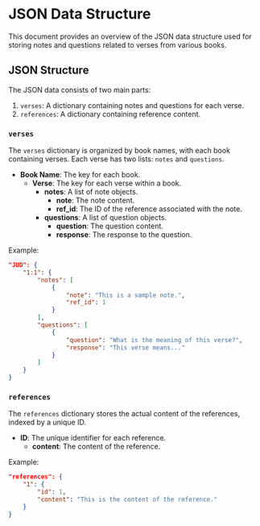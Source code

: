 # JSON Data Structure

This document provides an overview of the JSON data structure used for storing notes and questions related to verses from various books.

## JSON Structure

The JSON data consists of two main parts:
1. `verses`: A dictionary containing notes and questions for each verse.
2. `references`: A dictionary containing reference content.

### `verses`

The `verses` dictionary is organized by book names, with each book containing verses. Each verse has two lists: `notes` and `questions`.

- **Book Name**: The key for each book.
  - **Verse**: The key for each verse within a book.
    - **notes**: A list of note objects.
      - **note**: The note content.
      - **ref_id**: The ID of the reference associated with the note.
    - **questions**: A list of question objects.
      - **question**: The question content.
      - **response**: The response to the question.

Example:
```json
"JUD": {
    "1:1": {
        "notes": [
            {
                "note": "This is a sample note.",
                "ref_id": 1
            }
        ],
        "questions": [
            {
                "question": "What is the meaning of this verse?",
                "response": "This verse means..."
            }
        ]
    }
}
```
### `references`

The `references` dictionary stores the actual content of the references, indexed by a unique ID.

- **ID**: The unique identifier for each reference.
  - **content**: The content of the reference.

Example:
```json
"references": {
    "1": {
        "id": 1,
        "content": "This is the content of the reference."
    }
}
```